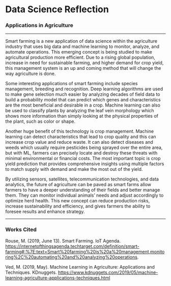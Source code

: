 # Data Science Reflection
### Applications in Agriculture

-------

Smart farming is a new application of data science within the agriculture industry that uses big data and machine learning to monitor, analyze, and automate operations. This emerging concept is being studied to make agricultural production more efficient. Due to a rising global population, increase in need for sustainable farming, and higher demand for crop yield, this management system is an up and coming method that will change the way agriculture is done. 
  
Some interesting applications of smart farming include species management, breeding and recognition. Deep learning algorithms are used to make gene selection much easier by analyzing decades of field data to build a probability model that can predict which genes and characteristics are the most beneficial and desirable in a crop. Machine learning can also be used to classify plants by analyzing the leaf vein morphology which shows more information than simply looking at the physical properties of the plant, such as color or shape.
  
Another huge benefit of this technology is crop management. Machine learning can detect characteristics that lead to crop quality and this can increase crop value and reduce waste. It can also detect diseases and weeds which usually require pesticides being sprayed over the entire area, but with ML, farmers can precisely locate and destroy these threats with minimal environmental or financial costs. The most important topic is crop yield prediction that provides comprehensive insights using multiple factors to match supply with demand and make the most out of the yield.
  
By utilizing sensors, satellites, telecommunication technologies, and data analytics, the future of agriculture can be paved as smart farms allow farmers to have a deeper understanding of their fields and better manage them. They can monitor individual animals’ needs and adjust accordingly to optimize herd health. This new concept can reduce production risks, increase sustainability and efficiency, and gives farmers the ability to foresee results and enhance strategy.
  
-------
  
### Works Cited
 
 Rouse, M. (2019, June 13). Smart Farming. IoT Agenda. https://internetofthingsagenda.techtarget.com/definition/smart-farming#:%7E:text=Smart%20farming%20is%20a%20management,monitoring%2C%20automating%20and%20analyzing%20operations.
 
 Ved, M. (2019, May). Machine Learning in Agriculture: Applications and Techniques. KDnuggets. https://www.kdnuggets.com/2019/05/machine-learning-agriculture-applications-techniques.html
